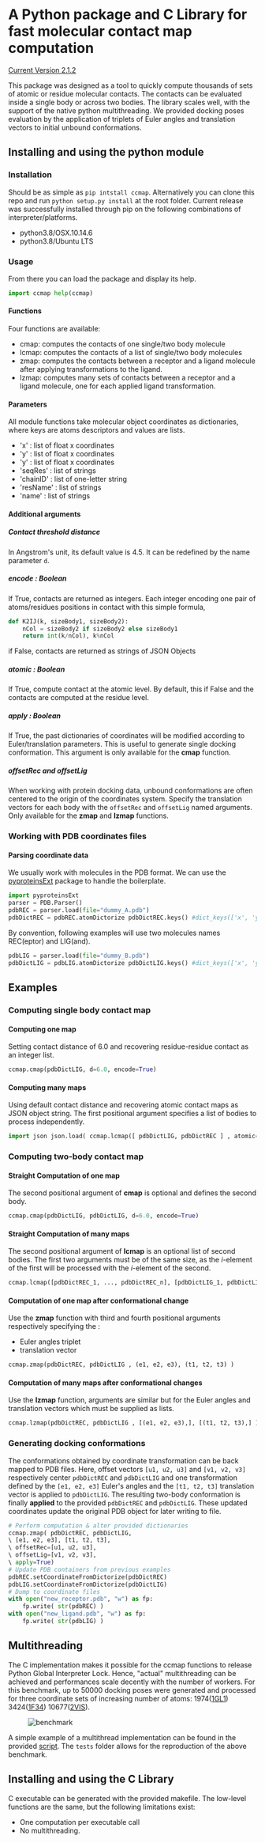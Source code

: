 # A Python package and C Library for fast molecular contact map computation

[Current Version 2.1.2](https://pypi.org/project/ccmap/)

This package was designed as a tool to quickly compute thousands of sets of atomic or residue molecular contacts. The contacts can be evaluated inside a single body or across two bodies. The library scales well, with the support of the native python multithreading.
We provided docking poses evaluation by the application of triplets of Euler angles and translation vectors to initial unbound conformations.

## Installing and using the python module

### Installation

Should be as simple as `pip intstall ccmap`. Alternatively you can clone this repo and run `python setup.py install` at the root folder.
Current release was successfully installed through pip on the following combinations of interpreter/platforms.

* python3.8/OSX.10.14.6
* python3.8/Ubuntu LTS

### Usage

From there you can load the package and display its help.

```python
import ccmap help(ccmap)
```

#### Functions

Four functions are available:

* cmap: computes the contacts of one single/two body molecule
* lcmap: computes the contacts of a list of single/two body molecules
* zmap: computes the contacts between a receptor and a ligand molecule after applying transformations to the ligand.
* lzmap: computes many sets of contacts between a receptor and a ligand molecule, one for each applied ligand transformation.

#### Parameters

All module functions take molecular object coordinates as dictionaries, where keys are atoms descriptors and values are lists.

* 'x' : list of float x coordinates
* 'y' : list of float x coordinates
* 'y' : list of float x coordinates
* 'seqRes' : list of strings
* 'chainID' : list of one-letter string
* 'resName' : list of strings
* 'name' : list of strings

#### Additional arguments

##### Contact threshold distance

In Angstrom's unit, its default value is 4.5. It can be redefined by the name parameter `d`.

##### encode : Boolean

If True, contacts are returned as integers. Each integer encoding one pair of atoms/residues positions in contact with this simple formula,

```python
def K2IJ(k, sizeBody1, sizeBody2):
    nCol = sizeBody2 if sizeBody2 else sizeBody1
    return int(k/nCol), k%nCol
```

if False, contacts are returned as strings of JSON Objects

##### atomic : Boolean

If True, compute contact at the atomic level. By default, this if False and the contacts are computed at the residue level.

##### apply : Boolean

If True, the past dictionaries of coordinates will be modified according to Euler/translation parameters.
This is useful to generate single docking conformation.
This argument is only available for the **cmap** function.

##### offsetRec and offsetLig

When working with protein docking data, unbound conformations are often centered to the origin of the coordinates system. Specify the translation vectors for each body with the `offsetRec` and `offsetLig` named arguments. Only available for the **zmap** and **lzmap** functions.

### Working with PDB coordinates files

#### Parsing coordinate data

We usually work with molecules in the PDB format. We can use the [pyproteinsExt](https://pypi.org/search/?q=pyproteinsExt) package to handle the boilerplate. 

```python
import pyproteinsExt
parser = PDB.Parser()
pdbREC = parser.load(file="dummy_A.pdb")
pdbDictREC = pdbREC.atomDictorize pdbDictREC.keys() #dict_keys(['x', 'y', 'z', 'seqRes', 'chainID', 'resName', 'name']) ```
```

By convention, following examples will use two molecules names REC(eptor) and LIG(and).

```python
pdbLIG = parser.load(file="dummy_B.pdb")
pdbDictLIG = pdbLIG.atomDictorize pdbDictLIG.keys() #dict_keys(['x', 'y', 'z', 'seqRes', 'chainID', 'resName', 'name']) ```
```

## Examples

### Computing single body contact map

#### Computing one map

Setting contact distance of 6.0 and recovering residue-residue contact as an integer list.

```python
ccmap.cmap(pdbDictLIG, d=6.0, encode=True)
```

#### Computing many maps

Using default contact distance and recovering atomic contact maps as JSON object string. The first positional argument specifies a list of bodies to process independently. 

```python
import json json.load( ccmap.lcmap([ pdbDictLIG, pdbDictREC ] , atomic=True) )
```

### Computing two-body contact map

#### Straight Computation of one map

The second positional argument of **cmap** is optional and defines the second body.

```python
ccmap.cmap(pdbDictLIG, pdbDictLIG, d=6.0, encode=True)
```

#### Straight Computation of many maps

The second positional argument of **lcmap** is an optional list of second bodies. The first two arguments must be of the same size, as the *i*-element of the first will be processed with the *i*-element of the second.

```python
ccmap.lcmap([pdbDictREC_1, ..., pdbDictREC_n], [pdbDictLIG_1, pdbDictLIG_n], d=6.0, encode=True)
```

#### Computation of one map after conformational change

Use the **zmap** function with third and fourth positional arguments respectively specifying the :

* Euler angles triplet
* translation vector

```python
ccmap.zmap(pdbDictREC, pdbDictLIG , (e1, e2, e3), (t1, t2, t3) )
```

#### Computation of many maps after conformational changes

Use the **lzmap** function, arguments are similar but for the Euler angles and translation vectors which must be supplied as lists.

```python
ccmap.lzmap(pdbDictREC, pdbDictLIG , [(e1, e2, e3),], [(t1, t2, t3),] )
```

### Generating docking conformations

The conformations obtained by coordinate transformation can be back mapped to PDB files.
Here, offset vectors `[u1, u2, u3]` and `[v1, v2, v3]` respectively center `pdbDictREC` and `pdbDictLIG` and one transformation defined by the `[e1, e2, e3]` Euler's angles and the `[t1, t2, t3]` translation vector is applied to `pdbDictLIG`. The resulting two-body conformation is finally **applied** to the provided `pdbDictREC` and `pdbDictLIG`. These updated coordinates update the original PDB object for later writing to file.

```python
# Perform computation & alter provided dictionaries
ccmap.zmap( pdbDictREC, pdbDictLIG,
\ [e1, e2, e3], [t1, t2, t3],
\ offsetRec=[u1, u2, u3],
\ offsetLig=[v1, v2, v3],
\ apply=True)
# Update PDB containers from previous examples
pdbREC.setCoordinateFromDictorize(pdbDictREC)
pdbLIG.setCoordinateFromDictorize(pdbDictLIG)
# Dump to coordinate files
with open("new_receptor.pdb", "w") as fp:
    fp.write( str(pdbREC) )
with open("new_ligand.pdb", "w") as fp:
    fp.write( str(pdbLIG) )
```

## Multithreading

The C implementation makes it possible for the ccmap functions to release Python Global Interpreter Lock. Hence, "actual" multithreading can be achieved and performances scale decently with the number of workers. For this benchmark, up to 50000 docking poses were generated and processed for three coordinate sets of increasing number of atoms: 1974([1GL1](https://www.rcsb.org/structure/1GL1)) 3424([1F34](https://www.rcsb.org/structure/1F34)) 10677([2VIS](https://www.rcsb.org/structure/2VIS)).

<figure> <img src="notebook/img/LZMAP_benchmark_1.png" alt="benchmark" /> </figure>

A simple example of a multithread implementation can be found in the provided [script](tests/scripts/threadsTest.py). The `tests` folder allows for the reproduction of the above benchmark.

## Installing and using the C Library

C executable can be generated with the provided makefile. The low-level functions are the same, but the following limitations exist:

* One computation per executable call
* No multithreading.

